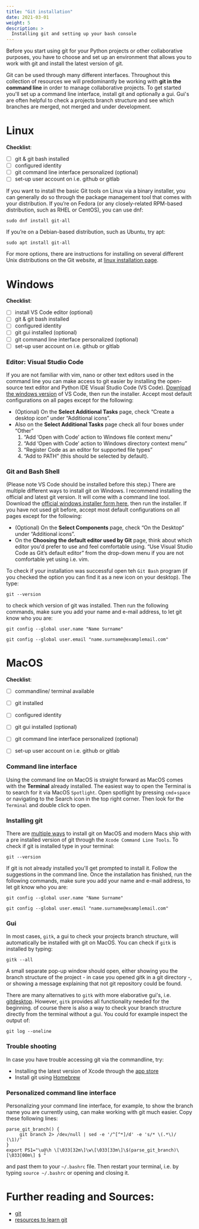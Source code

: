 ```yaml
---
title: "Git installation"
date: 2021-03-01
weight: 5
description: >
  Installing git and setting up your bash console
---
```



Before you start using git for your Python projects or other collaborative purposes, you have to choose and set up an environment that allows you to work with git and install the latest version of git.

Git can be used through many different interfaces. Throughout this collection of resources we will predominantly be working with **git in the command line** in order to manage collaborative projects. To get started you'll set up a command line interface, install git and optionally a gui. Gui's are often helpful to check a projects branch structure and see which branches are merged, not merged and under development.

# Linux

**Checklist**:
- [ ] git & git bash installed
- [ ] configured identity
- [ ] git command line interface personalized (optional)
- [ ] set-up user account on i.e. github or gitlab

If you want to install the basic Git tools on Linux via a binary installer, you can generally do so through the package management tool that comes with your distribution. 
If you’re on Fedora (or any closely-related RPM-based distribution, such as RHEL or CentOS), you can use dnf:

```sudo dnf install git-all```

If you’re on a Debian-based distribution, such as Ubuntu, try apt:

```sudo apt install git-all```

For more options, there are instructions for installing on several different Unix distributions on the Git website, at [linux installation page](https://git-scm.com/download/linux).

# Windows

**Checklist**:
- [ ] install VS Code editor (optional)
- [ ] git & git bash installed
- [ ] configured identity
- [ ] git gui installed (optional)
- [ ] git command line interface personalized (optional)
- [ ] set-up user account on i.e. github or gitlab

### Editor: Visual Studio Code

If you are not familiar with vim, nano or other text editors used in the command line you can make access to git easier by installing the open-source text editor and Python IDE Visual Studio Code (VS Code). [Download the windows version](https://code.visualstudio.com/download) of VS Code, then run the installer. Accept most default configurations on all pages except for the following:

* (Optional) On the **Select Additional Tasks** page, check “Create a desktop icon” under “Additional icons”.
* Also on the **Select Additional Tasks** page check all four boxes under “Other”
    1. “Add ‘Open with Code’ action to Windows file context menu”
    2. “Add ‘Open with Code’ action to Windows directory context menu”
    3. “Register Code as an editor for supported file types”
    4. “Add to PATH” (this should be selected by default).

### Git and Bash Shell

(Please note VS Code should be installed before this step.)
There are multiple different ways to install git on Windows. I recommend installing the official and latest git version. It will come with a command line tool. Download the [official windows installer form here](https://git-scm.com/download/win), then run the installer. If you have not used git before, accept most default configurations on all pages except for the following:

* (Optional) On the **Select Components** page, check “On the Desktop” under “Additional icons”.
* On the **Choosing the default editor used by Git** page, think about which editor you'd prefer to use and feel comfortable using. “Use Visual Studio Code as Git’s default editor” from the drop-down menu if you are not comfortable yet using i.e. vim.

To check if your installation was successful open teh `Git Bash` program (if you checked the option you can find it as a new icon on your desktop). The type:

```git --version```

to check which version of git was installed. Then run the following commands, make sure you add your name and e-mail address, to let git know who you are:

```git config --global user.name "Name Surname"```

```git config --global user.email "name.surname@examplemail.com"```


# MacOS

**Checklist**:
- [ ] commandline/ terminal available
- [ ] git installed
- [ ] configured identity
- [ ] git gui installed (optional)
- [ ] git command line interface personalized (optional)
- [ ] set-up user account on i.e. github or gitlab


### Command line interface

Using the command line on MacOS is straight forward as MacOS comes with the **Terminal** already installed. The easiest way to open the Terminal is to search for it via MacOS `Spotlight`. Open spotlight by pressing `cmd`+`space` or navigating to the Search icon in the top right corner. Then look for the `Terminal` and double click to open.

### Installing git

There are [multiple ways](https://git-scm.com/download/mac) to install git on MacOS and modern Macs ship with a pre installed version of git through the `Xcode Command Line Tools`. To check if git is installed type in your terminal:

```git --version```

If git is not already installed you'll get prompted to install it. Follow the suggestions in the command line. Once the installation has finished, run the following commands, make sure you add your name and e-mail address, to let git know who you are:

```git config --global user.name "Name Surname"```

```git config --global user.email "name.surname@examplemail.com"```

### Gui

In most cases, `gitk`, a gui to check your projects branch structure, will automatically be installed with git on MacOS. You can check if `gitk` is installed by typing:

```gitk --all```

A small separate pop-up window should open, either showing you the branch structure of the project - in case you opened gitk in a git directory -, or showing a message explaining that not git repository could be found.

There are many alternatives to `gitk` with more elaborative gui's, i.e. [gitdesktop](https://desktop.github.com). However, `gitk` provides all functionality needed for the beginning. of course there is also a way to check your branch structure directly from the terminal without a gui. You could for example inspect the output of:

```git log --oneline```

### Trouble shooting

In case you have trouble accessing git via the commandline, try:
* Installing the latest version of Xcode through the [app store](https://apps.apple.com/us/app/xcode/id497799835?mt=12)
* Install git using [Homebrew](https://docs.gitlab.com/ee/topics/git/how_to_install_git/)

### Personalized command line interface

Personalizing your command line interface, for example, to show the branch name you are currently using, can make working with git much easier. Copy these following lines:

```
parse_git_branch() {
     git branch 2> /dev/null | sed -e '/^[^*]/d' -e 's/* \(.*\)/ (\1)/'
}
export PS1="\u@\h \[\033[32m\]\w\[\033[33m\]\$(parse_git_branch)\[\033[00m\] $ "
```

and past them to your `~/.bashrc` file. Then restart your terminal, i.e. by typing `source ~/.bashrc` or opening and closing it.


# Further reading and Sources:

* [git](https://git-scm.com)
* [resources to learn git](https://try.github.io)
